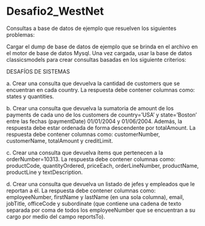 # Desafio2_WestNet

Consultas a base de datos de ejemplo que resuelven los siguientes problemas:

Cargar el dump de base de datos de ejemplo que se brinda en el archivo en el motor de base
de datos Mysql. Una vez cargada, usar la base de datos classicsmodels para crear consultas
basadas en los siguiente criterios:

DESAFÍOS DE SISTEMAS

a. Crear una consulta que devuelva la cantidad de customers que se encuentran en
cada country. La respuesta debe contener columnas como: states y quantities.

b. Crear una consulta que devuelva la sumatoria de amount de los payments de cada
uno de los customers de country=’USA’ y state=’Boston’ entre las fechas
(paymentDate) 01/01/2004 y 01/06/2004. Además, la respuesta debe estar
ordenada de forma descendente por totalAmount. La respuesta debe contener
columnas como: customerNumber, customerName, totalAmount y creditLimit.

c. Crear una consulta que devuelva ítems que pertenecen a la orderNumber=10313. La
respuesta debe contener columnas como: productCode, quantityOrdered,
priceEach, orderLineNumber, productName, productLine y textDescription.

d. Crear una consulta que devuelva un listado de jefes y empleados que le reportan a
él. La respuesta debe contener columnas como: employeeNumber, firstName y
lastName (en una sola columna), email, jobTitle, officeCode y subordinate (que
contiene una cadena de texto separada por coma de todos los employeeNumber que
se encuentran a su cargo por medio del campo reportsTo).
